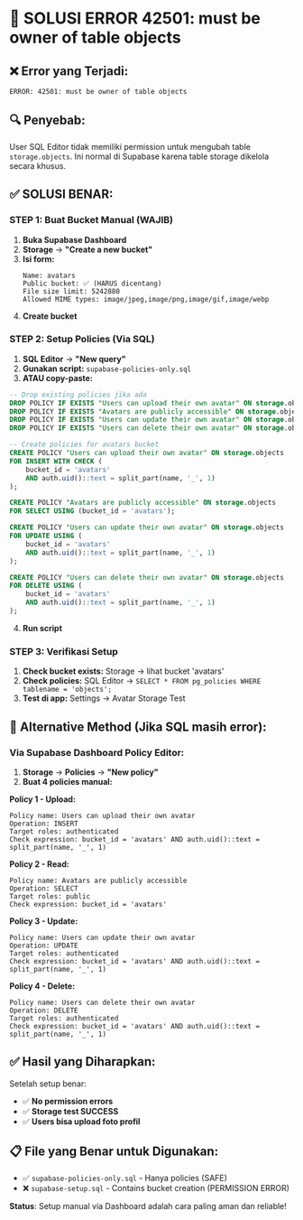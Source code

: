 # 🚨 SOLUSI ERROR 42501: must be owner of table objects

## ❌ **Error yang Terjadi:**

```
ERROR: 42501: must be owner of table objects
```

## 🔍 **Penyebab:**

User SQL Editor tidak memiliki permission untuk mengubah table `storage.objects`. Ini normal di Supabase karena table storage dikelola secara khusus.

## ✅ **SOLUSI BENAR:**

### STEP 1: Buat Bucket Manual (WAJIB)

1. **Buka Supabase Dashboard**
2. **Storage** → **"Create a new bucket"**
3. **Isi form:**
   ```
   Name: avatars
   Public bucket: ✅ (HARUS dicentang)
   File size limit: 5242880
   Allowed MIME types: image/jpeg,image/png,image/gif,image/webp
   ```
4. **Create bucket**

### STEP 2: Setup Policies (Via SQL)

1. **SQL Editor** → **"New query"**
2. **Gunakan script:** `supabase-policies-only.sql`
3. **ATAU copy-paste:**

```sql
-- Drop existing policies jika ada
DROP POLICY IF EXISTS "Users can upload their own avatar" ON storage.objects;
DROP POLICY IF EXISTS "Avatars are publicly accessible" ON storage.objects;
DROP POLICY IF EXISTS "Users can update their own avatar" ON storage.objects;
DROP POLICY IF EXISTS "Users can delete their own avatar" ON storage.objects;

-- Create policies for avatars bucket
CREATE POLICY "Users can upload their own avatar" ON storage.objects
FOR INSERT WITH CHECK (
    bucket_id = 'avatars'
    AND auth.uid()::text = split_part(name, '_', 1)
);

CREATE POLICY "Avatars are publicly accessible" ON storage.objects
FOR SELECT USING (bucket_id = 'avatars');

CREATE POLICY "Users can update their own avatar" ON storage.objects
FOR UPDATE USING (
    bucket_id = 'avatars'
    AND auth.uid()::text = split_part(name, '_', 1)
);

CREATE POLICY "Users can delete their own avatar" ON storage.objects
FOR DELETE USING (
    bucket_id = 'avatars'
    AND auth.uid()::text = split_part(name, '_', 1)
);
```

4. **Run script**

### STEP 3: Verifikasi Setup

1. **Check bucket exists:** Storage → lihat bucket 'avatars'
2. **Check policies:** SQL Editor → `SELECT * FROM pg_policies WHERE tablename = 'objects';`
3. **Test di app:** Settings → Avatar Storage Test

## 🔧 **Alternative Method (Jika SQL masih error):**

### Via Supabase Dashboard Policy Editor:

1. **Storage** → **Policies** → **"New policy"**
2. **Buat 4 policies manual:**

**Policy 1 - Upload:**

```
Policy name: Users can upload their own avatar
Operation: INSERT
Target roles: authenticated
Check expression: bucket_id = 'avatars' AND auth.uid()::text = split_part(name, '_', 1)
```

**Policy 2 - Read:**

```
Policy name: Avatars are publicly accessible
Operation: SELECT
Target roles: public
Check expression: bucket_id = 'avatars'
```

**Policy 3 - Update:**

```
Policy name: Users can update their own avatar
Operation: UPDATE
Target roles: authenticated
Check expression: bucket_id = 'avatars' AND auth.uid()::text = split_part(name, '_', 1)
```

**Policy 4 - Delete:**

```
Policy name: Users can delete their own avatar
Operation: DELETE
Target roles: authenticated
Check expression: bucket_id = 'avatars' AND auth.uid()::text = split_part(name, '_', 1)
```

## ✅ **Hasil yang Diharapkan:**

Setelah setup benar:

- ✅ **No permission errors**
- ✅ **Storage test SUCCESS**
- ✅ **Users bisa upload foto profil**

## 📋 **File yang Benar untuk Digunakan:**

- ✅ `supabase-policies-only.sql` - Hanya policies (SAFE)
- ❌ `supabase-setup.sql` - Contains bucket creation (PERMISSION ERROR)

**Status**: Setup manual via Dashboard adalah cara paling aman dan reliable!
